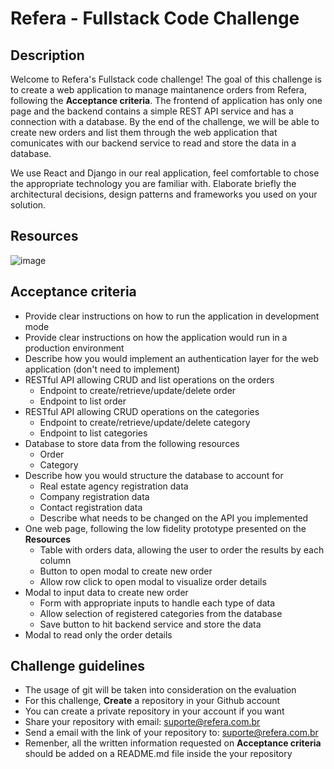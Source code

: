 # Refera - Fullstack Code Challenge

## Description

Welcome to Refera's Fullstack code challenge! The goal of this challenge is to create a web application to manage maintanence orders from Refera, following the **Acceptance criteria**. The frontend of application has only one page and the backend contains a simple REST API service and has a connection with a database. By the end of the challenge, we will be able to create new orders and list them through the web application that comunicates with our backend service to read and store the data in a database.

We use React and Django in our real application, feel comfortable to chose the appropriate technology you are familiar with. Elaborate briefly the architectural decisions, design patterns and frameworks you used on your solution.


## Resources

![image](https://user-images.githubusercontent.com/10841710/141149769-d2bef978-7073-4ac7-b0af-6c0c8c7b6fe8.png)


## Acceptance criteria

- Provide clear instructions on how to run the application in development mode
- Provide clear instructions on how the application would run in a production environment
- Describe how you would implement an authentication layer for the web application (don't need to implement)
- RESTful API allowing CRUD and list operations on the orders
  - Endpoint to create/retrieve/update/delete order
  - Endpoint to list order
- RESTful API allowing CRUD operations on the categories
  - Endpoint to create/retrieve/update/delete category
  - Endpoint to list categories
- Database to store data from the following resources
  - Order
  - Category
- Describe how you would structure the database to account for 
  - Real estate agency registration data
  - Company registration data
  - Contact registration data
  - Describe what needs to be changed on the API you implemented
- One web page, following the low fidelity prototype presented on the **Resources**
  - Table with orders data, allowing the user to order the results by each column
  - Button to open modal to create new order
  - Allow row click to open modal to visualize order details
- Modal to input data to create new order
  - Form with appropriate inputs to handle each type of data
  - Allow selection of registered categories from the database
  - Save button to hit backend service and store the data
- Modal to read only the order details

## Challenge guidelines

- The usage of git will be taken into consideration on the evaluation
- For this challenge, **Create** a repository in your Github account
- You can create a private repository in your account if you want
- Share your repository with email: suporte@refera.com.br
- Send a email with the link of your repository to: suporte@refera.com.br
- Remenber, all the written information requested on **Acceptance criteria** should be added on a README.md file inside the your repository
